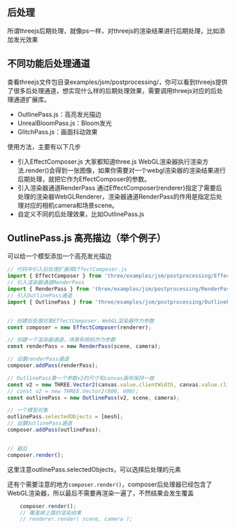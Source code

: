 ## 后处理

所谓threejs后期处理，就像ps一样，对threejs的渲染结果进行后期处理，比如添加发光效果

## 不同功能后处理通道

查看threejs文件包目录examples/jsm/postprocessing/，你可以看到threejs提供了很多后处理通道，想实现什么样的后期处理效果，需要调用threejs对应的后处理通道扩展库。

- OutlinePass.js：高亮发光描边
- UnrealBloomPass.js：Bloom发光
- GlitchPass.js：画面抖动效果

使用方法，主要有以下几步

- 引入EffectComposer.js 大家都知道three.js WebGL渲染器执行渲染方法.render()会得到一张图像，如果你需要对一个webgl渲染器的渲染结果进行后期处理，就把它作为EffectComposer的参数。
- 引入渲染器通道RenderPass 通过EffectComposer(renderer)指定了需要后处理的渲染器WebGLRenderer，渲染器通道RenderPass的作用是指定后处理对应的相机camera和场景scene。
- 自定义不同的后处理效果，比如OutlinePass.js

## OutlinePass.js 高亮描边（举个例子）

可以给一个模型添加一个高亮发光描边

```js
// 代码中引入后处理扩展库EffectComposer.js
import { EffectComposer } from 'three/examples/jsm/postprocessing/EffectComposer.js';
// 引入渲染器通道RenderPass
import { RenderPass } from 'three/examples/jsm/postprocessing/RenderPass.js';
// 引入OutlinePass通道
import { OutlinePass } from 'three/examples/jsm/postprocessing/OutlinePass.js';


// 创建后处理对象EffectComposer，WebGL渲染器作为参数
const composer = new EffectComposer(renderer);

// 创建一个渲染器通道，场景和相机作为参数
const renderPass = new RenderPass(scene, camera);

// 设置renderPass通道
composer.addPass(renderPass);

// OutlinePass第一个参数v2的尺寸和canvas画布保持一致
const v2 = new THREE.Vector2(canvas.value.clientWidth, canvas.value.clientHeight);
// const v2 = new THREE.Vector2(800, 600);
const outlinePass = new OutlinePass(v2, scene, camera);

// 一个模型对象
outlinePass.selectedObjects = [mesh];
// 设置OutlinePass通道
composer.addPass(outlinePass);


// 最后
composer.render();

```

这里注意outlinePass.selectedObjects，可以选择后处理的元素

还有个需要注意的地方`composer.render()`，composer后处理器已经包含了WebGL渲染器，所以最后不需要再渲染一遍了，不然结果会发生覆盖

```js
    composer.render();
    // 覆盖掉上面的渲染结果
    // renderer.render( scene, camera );
```


